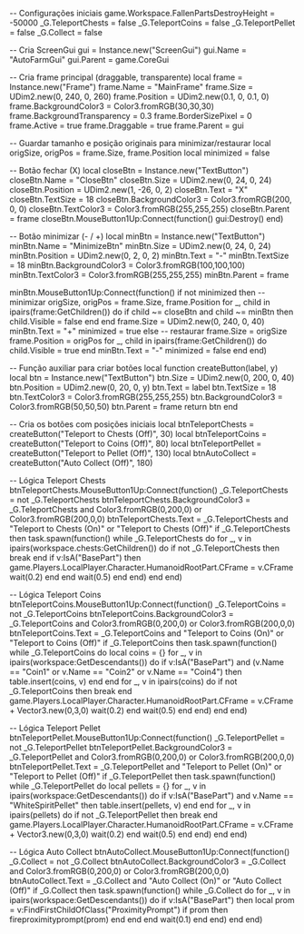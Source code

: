 -- Configurações iniciais
game.Workspace.FallenPartsDestroyHeight = -50000
_G.TeleportChests = false
_G.TeleportCoins  = false
_G.TeleportPellet = false
_G.Collect        = false

-- Cria ScreenGui
gui = Instance.new("ScreenGui")
gui.Name   = "AutoFarmGui"
gui.Parent = game.CoreGui

-- Cria frame principal (draggable, transparente)
local frame = Instance.new("Frame")
frame.Name                 = "MainFrame"
frame.Size                 = UDim2.new(0, 240, 0, 260)
frame.Position             = UDim2.new(0.1, 0, 0.1, 0)
frame.BackgroundColor3     = Color3.fromRGB(30,30,30)
frame.BackgroundTransparency = 0.3
frame.BorderSizePixel      = 0
frame.Active               = true
frame.Draggable            = true
frame.Parent               = gui

-- Guardar tamanho e posição originais para minimizar/restaurar
local origSize, origPos = frame.Size, frame.Position
local minimized = false

-- Botão fechar (X)
local closeBtn = Instance.new("TextButton")
closeBtn.Name             = "CloseBtn"
closeBtn.Size             = UDim2.new(0, 24, 0, 24)
closeBtn.Position         = UDim2.new(1, -26, 0, 2)
closeBtn.Text             = "X"
closeBtn.TextSize         = 18
closeBtn.BackgroundColor3 = Color3.fromRGB(200, 0, 0)
closeBtn.TextColor3       = Color3.fromRGB(255,255,255)
closeBtn.Parent           = frame
closeBtn.MouseButton1Up:Connect(function()
    gui:Destroy()
end)

-- Botão minimizar (- / +)
local minBtn = Instance.new("TextButton")
minBtn.Name             = "MinimizeBtn"
minBtn.Size             = UDim2.new(0, 24, 0, 24)
minBtn.Position         = UDim2.new(0, 2, 0, 2)
minBtn.Text             = "-"
minBtn.TextSize         = 18
minBtn.BackgroundColor3 = Color3.fromRGB(100,100,100)
minBtn.TextColor3       = Color3.fromRGB(255,255,255)
minBtn.Parent           = frame

minBtn.MouseButton1Up:Connect(function()
    if not minimized then
        -- minimizar
        origSize, origPos = frame.Size, frame.Position
        for _, child in ipairs(frame:GetChildren()) do
            if child ~= closeBtn and child ~= minBtn then child.Visible = false end
        end
        frame.Size = UDim2.new(0, 240, 0, 40)
        minBtn.Text = "+"
        minimized = true
    else
        -- restaurar
        frame.Size = origSize
        frame.Position = origPos
        for _, child in ipairs(frame:GetChildren()) do
            child.Visible = true
        end
        minBtn.Text = "-"
        minimized = false
    end
end)

-- Função auxiliar para criar botões
local function createButton(label, y)
    local btn = Instance.new("TextButton")
    btn.Size             = UDim2.new(0, 200, 0, 40)
    btn.Position         = UDim2.new(0, 20, 0, y)
    btn.Text             = label
    btn.TextSize         = 18
    btn.TextColor3       = Color3.fromRGB(255,255,255)
    btn.BackgroundColor3 = Color3.fromRGB(50,50,50)
    btn.Parent           = frame
    return btn
end

-- Cria os botões com posições iniciais
local btnTeleportChests = createButton("Teleport to Chests (Off)", 30)
local btnTeleportCoins  = createButton("Teleport to Coins (Off)", 80)
local btnTeleportPellet = createButton("Teleport to Pellet (Off)", 130)
local btnAutoCollect    = createButton("Auto Collect (Off)", 180)

-- Lógica Teleport Chests
btnTeleportChests.MouseButton1Up:Connect(function()
    _G.TeleportChests = not _G.TeleportChests
    btnTeleportChests.BackgroundColor3 = _G.TeleportChests and Color3.fromRGB(0,200,0) or Color3.fromRGB(200,0,0)
    btnTeleportChests.Text = _G.TeleportChests and "Teleport to Chests (On)" or "Teleport to Chests (Off)"
    if _G.TeleportChests then
        task.spawn(function()
            while _G.TeleportChests do
                for _, v in ipairs(workspace.chests:GetChildren()) do
                    if not _G.TeleportChests then break end
                    if v:IsA("BasePart") then
                        game.Players.LocalPlayer.Character.HumanoidRootPart.CFrame = v.CFrame
                        wait(0.2)
                    end
                end
                wait(0.5)
            end
        end)
    end
end)

-- Lógica Teleport Coins
btnTeleportCoins.MouseButton1Up:Connect(function()
    _G.TeleportCoins = not _G.TeleportCoins
    btnTeleportCoins.BackgroundColor3 = _G.TeleportCoins and Color3.fromRGB(0,200,0) or Color3.fromRGB(200,0,0)
    btnTeleportCoins.Text = _G.TeleportCoins and "Teleport to Coins (On)" or "Teleport to Coins (Off)"
    if _G.TeleportCoins then
        task.spawn(function()
            while _G.TeleportCoins do
                local coins = {}
                for _, v in ipairs(workspace:GetDescendants()) do
                    if v:IsA("BasePart") and (v.Name == "Coin1" or v.Name == "Coin2" or v.Name == "Coin4") then
                        table.insert(coins, v)
                    end
                end
                for _, v in ipairs(coins) do
                    if not _G.TeleportCoins then break end
                    game.Players.LocalPlayer.Character.HumanoidRootPart.CFrame = v.CFrame + Vector3.new(0,3,0)
                    wait(0.2)
                end
                wait(0.5)
            end
        end)
    end
end)

-- Lógica Teleport Pellet
btnTeleportPellet.MouseButton1Up:Connect(function()
    _G.TeleportPellet = not _G.TeleportPellet
    btnTeleportPellet.BackgroundColor3 = _G.TeleportPellet and Color3.fromRGB(0,200,0) or Color3.fromRGB(200,0,0)
    btnTeleportPellet.Text = _G.TeleportPellet and "Teleport to Pellet (On)" or "Teleport to Pellet (Off)"
    if _G.TeleportPellet then
        task.spawn(function()
            while _G.TeleportPellet do
                local pellets = {}
                for _, v in ipairs(workspace:GetDescendants()) do
                    if v:IsA("BasePart") and v.Name == "WhiteSpiritPellet" then
                        table.insert(pellets, v)
                    end
                end
                for _, v in ipairs(pellets) do
                    if not _G.TeleportPellet then break end
                    game.Players.LocalPlayer.Character.HumanoidRootPart.CFrame = v.CFrame + Vector3.new(0,3,0)
                    wait(0.2)
                end
                wait(0.5)
            end
        end)
    end
end)

-- Lógica Auto Collect
btnAutoCollect.MouseButton1Up:Connect(function()
    _G.Collect = not _G.Collect
    btnAutoCollect.BackgroundColor3 = _G.Collect and Color3.fromRGB(0,200,0) or Color3.fromRGB(200,0,0)
    btnAutoCollect.Text = _G.Collect and "Auto Collect (On)" or "Auto Collect (Off)"
    if _G.Collect then
        task.spawn(function()
            while _G.Collect do
                for _, v in ipairs(workspace:GetDescendants()) do
                    if v:IsA("BasePart") then
                        local prom = v:FindFirstChildOfClass("ProximityPrompt")
                        if prom then fireproximityprompt(prom) end
                    end
                end
                wait(0.1)
            end
        end)
    end
end)
